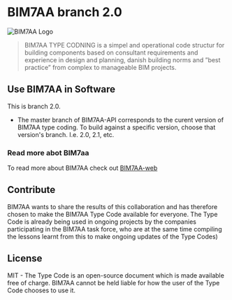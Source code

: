 # BIM7AA branch 2.0
![BIM7AA Logo](https://github.com/NicklasOestergaard/BIM7AA/raw/master/images/bim7aa_logo_150x212.png)

> BIM7AA TYPE CODNING is a simpel and operational code structur for 
> building components based on consultant requirements and experience in 
> design and planning, danish building norms and ”best practice” from complex 
> to manageable BIM projects.

## Use BIM7AA in Software ##
This is branch 2.0.
 - The master branch of BIM7AA-API corresponds to the curent version of BIM7AA type coding. To build against a specific version, choose that version's branch. I.e. 2.0, 2.1, etc.
 
### Read more abot BIM7aa ###
To read more about BIM7AA check out [BIM7AA-web]

## Contribute ##
BIM7AA wants to share the results of this collaboration and has therefore chosen to make the BIM7AA Type
Code available for everyone. The Type Code is already being used in ongoing projects by the companies
participating in the BIM7AA task force, who are at the same time compiling the lessons learnt from this to
make ongoing updates of the Type Codes)

## License ##
MIT - The Type Code is an open-source document which is made available
free of charge. BIM7AA cannot be held liable for how the user of the Type
Code chooses to use it.


[//]: # (These are reference links used in the body of this note and get stripped out when the markdown processor does its job. There is no need to format nicely because it shouldn't be seen. Thanks SO - http://stackoverflow.com/questions/4823468/store-comments-in-markdown-syntax)
   [BIM7AA-web]: <http://bim7aa.dk/>
   [BIM7AA-API]: <https://github.com/NicklasOestergaard/BIM7AA-API>

